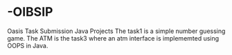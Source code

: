 # -OIBSIP
Oasis Task Submission Java Projects
The task1 is a simple number guessing game.
The ATM is the task3 where an atm interface is implememted using OOPS in Java.

